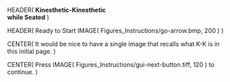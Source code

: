HEADER( __Kinesthetic-Kinesthetic <br> while Seated__ )

HEADER( Ready to Start IMAGE( Figures_Instructions/go-arrow.bmp, 200 ) )

CENTER( It would be nice to have a single image that recalls what K-K is in this initial page. )

CENTER( Press IMAGE( Figures_Instructions/gui-next-button.tiff, 120 ) to continue. )
